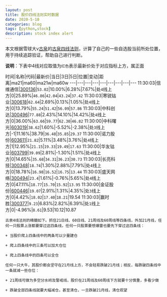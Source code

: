 ```yaml
---
layout: post
title: 股价四线法则实时数据
date: 2020-5-10
categories: blog
tags: [python,stock]
description: stock index alert
---
```



本文根据雪球大v[古泉](https://xueqiu.com/u/7148646888)的[古泉四线法则](https://xueqiu.com/7148646888/130498192)，计算了自己的一些自选股当前所处位置，用于持续追踪验证，帮助自己进行判断。

**说明**：下表中4线对应取值为`红色`表示最新价处于对应指标上方，属正面

时间|名称|代码|最新价|当日|3日|5日|位置|变动|距离|ma21|ma60|ma21w|ma60w
---|---|---|---|---|---|---|---|---
11:30:03|信维通信|[300136](https://xueqiu.com/S/SZ300136)|`53.02`|10.00%|6.28%|7.67%|处`4`线上方|0|25.89%|`46.86`|`42.04`|`43.24`|`37.42`
11:30:03|寒锐钴业|[300618](https://xueqiu.com/S/SZ300618)|`62.64`|2.69%|0.13%|1.05%|处`4`线上方|0|13.79%|`55.24`|`51.42`|`56.09`|`57.86`
11:30:03|中科创达|[300496](https://xueqiu.com/S/SZ300496)|`77.88`|2.43%|14.10%|14.42%|处`4`线上方|0|36.00%|`63.66`|`59.77`|`62.30`|`46.82`
11:30:00|中科曙光|[603019](https://xueqiu.com/S/SH603019)|`38.62`|1.60%|-5.52%|-2.38%|处`3`线上方|-1|11.16%|38.79|`36.48`|`35.85`|`29.37`
11:30:00|诺力股份|[603611](https://xueqiu.com/S/SH603611)|`21.82`|5.11%|3.48%|3.76%|处`4`线上方|1|12.95%|`21.15`|`19.33`|`19.49`|`17.63`
11:30:00|华友钴业|[603799](https://xueqiu.com/S/SH603799)|`39.09`|2.81%|-1.30%|1.51%|处`4`线上方|0|14.65%|`35.68`|`34.31`|`36.23`|`30.73`
11:30:03|长亮科技|[300348](https://xueqiu.com/S/SZ300348)|`18.74`|1.30%|2.88%|7.79%|处`4`线上方|0|18.78%|`16.98`|`16.52`|`16.75`|`13.44`
11:30:03|盛天网络|[300494](https://xueqiu.com/S/SZ300494)|`23.4`|1.61%|-0.76%|5.65%|处`4`线上方|0|47.11%|`18.77`|`15.70`|`15.92`|`13.95`
11:30:00|金证股份|[600446](https://xueqiu.com/S/SH600446)|`19.07`|2.91%|1.31%|4.35%|处`3`线上方|0|4.42%|`18.02`|`17.40`|`18.21`|19.54
11:30:03|赢时胜|[300377](https://xueqiu.com/S/SZ300377)|`9.23`|6.83%|2.82%|6.39%|处`1`线上方|0|-4.96%|`8.61`|9.53|10.12|10.87

```
古泉4线法则的精髓如下。抓住21日线、60日线、21周线及60周线等四条线，外加21月线，任何一只股票上涨都要穿过这四条线，任何一只股票要想爆雷也要先下穿过这四条线：

+ 当股价爬上四条线中的两条可以少量建仓

+ 爬上四条线中的三条可以加大仓位

+ 爬上四条线中的四条可以全仓

任何一只大牛，其股价都会坚守在21月线上方，不会轻易跌破21月线；相反，每跌破四条线中一条就减一些仓位：

+ 21周线可做为多空分水岭及警戒线，股价在21周线及60周线下方就要十分慎重，多看少做

+ 跌破全部四条线就要大幅减仓，甚至清仓，一旦跌破21月线，清仓观望
```